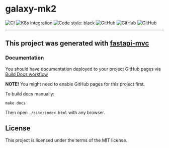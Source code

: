 # galaxy-mk2
[![CI](https://github.com/kykim88/galaxy-mk2/actions/workflows/main.yml/badge.svg?branch=master)](https://github.com/kykim88/galaxy-mk2/actions/workflows/main.yml)
[![K8s integration](https://github.com/kykim88/galaxy-mk2/actions/workflows/integration.yml/badge.svg)](https://github.com/kykim88/galaxy-mk2/actions/workflows/integration.yml)
[![Code style: black](https://img.shields.io/badge/code%20style-black-000000.svg)](https://github.com/psf/black)
![GitHub](https://img.shields.io/badge/fastapi-v.0.85.0-blue)
![GitHub](https://img.shields.io/badge/python-3.8%20%7C%203.9%20%7C%203.10-blue)
![GitHub](https://img.shields.io/badge/license-MIT-blue)

---

## This project was generated with [fastapi-mvc](https://github.com/fastapi-mvc/fastapi-mvc)

### Documentation


You should have documentation deployed to your project GitHub pages via [Build Docs workflow](https://github.com/kykim88/galaxy-mk2/actions/workflows/docs.yml)

**NOTE!** You might need to enable GitHub pages for this project first.

To build docs manually:
```shell
make docs
```

Then open `./site/index.html` with any browser.

## License

This project is licensed under the terms of the MIT license.
